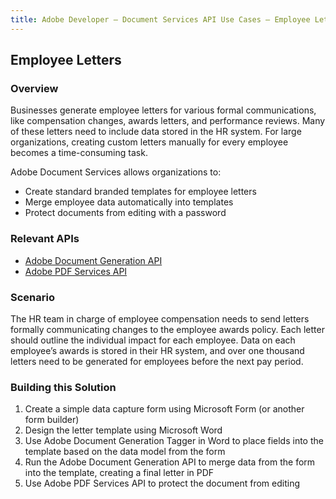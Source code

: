 ```yaml
---
title: Adobe Developer — Document Services API Use Cases — Employee Letters
---
```


## Employee Letters

### Overview

Businesses generate employee letters for various formal communications, like compensation changes, awards letters, and performance reviews. Many of these letters need to include data stored in the HR system. For large organizations, creating custom letters manually for every employee becomes a time-consuming task.

Adobe Document Services allows organizations to:

* Create standard branded templates for employee letters
* Merge employee data automatically into templates
* Protect documents from editing with a password

### Relevant APIs

* [Adobe Document Generation API](/src/pages/doc-generation.md)
* [Adobe PDF Services API](/src/pages/pdf-services.md)

### Scenario

The HR team in charge of employee compensation needs to send letters formally communicating changes to the employee awards policy. Each letter should outline the individual impact for each employee. Data on each employee’s awards is stored in their HR system, and over one thousand letters need to be generated for employees before the next pay period.

### Building this Solution

1. Create a simple data capture form using Microsoft Form (or another form builder)
2. Design the letter template using Microsoft Word
3. Use Adobe Document Generation Tagger in Word to place fields into the template based on the data model from the form
4. Run the Adobe Document Generation API to merge data from the form into the template, creating a final letter in PDF
5. Use Adobe PDF Services API to protect the document from editing